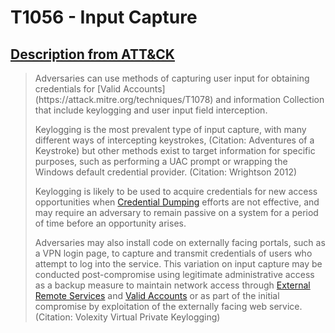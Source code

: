 # T1056 - Input Capture
## [Description from ATT&CK](https://attack.mitre.org/wiki/Technique/T1056)
<blockquote>Adversaries can use methods of capturing user input for obtaining credentials for [Valid Accounts](https://attack.mitre.org/techniques/T1078) and information Collection that include keylogging and user input field interception.

Keylogging is the most prevalent type of input capture, with many different ways of intercepting keystrokes, (Citation: Adventures of a Keystroke) but other methods exist to target information for specific purposes, such as performing a UAC prompt or wrapping the Windows default credential provider. (Citation: Wrightson 2012)

Keylogging is likely to be used to acquire credentials for new access opportunities when [Credential Dumping](https://attack.mitre.org/techniques/T1003) efforts are not effective, and may require an adversary to remain passive on a system for a period of time before an opportunity arises.

Adversaries may also install code on externally facing portals, such as a VPN login page, to capture and transmit credentials of users who attempt to log into the service. This variation on input capture may be conducted post-compromise using legitimate administrative access as a backup measure to maintain network access through [External Remote Services](https://attack.mitre.org/techniques/T1133) and [Valid Accounts](https://attack.mitre.org/techniques/T1078) or as part of the initial compromise by exploitation of the externally facing web service. (Citation: Volexity Virtual Private Keylogging)</blockquote>


